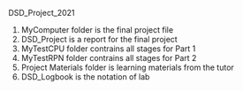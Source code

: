 DSD_Project_2021

1. MyComputer folder is the final project file
2. DSD_Project is a report for the final project
3. MyTestCPU folder contrains all stages for Part 1
4. MyTestRPN folder contrains all stages for Part 2
5. Project Materials folder is learning materials from the tutor
6. DSD_Logbook is the notation of lab